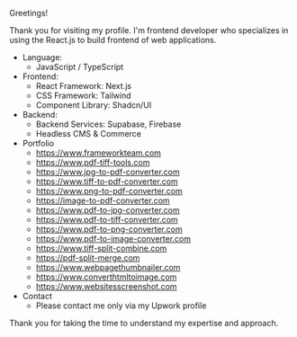 Greetings!

Thank you for visiting my profile. I'm frontend developer who specializes in using the React.js to build frontend of web applications.

- Language:
  - JavaScript / TypeScript
- Frontend:
  - React Framework: Next.js
  - CSS Framework: Tailwind
  - Component Library: Shadcn/UI
- Backend:
  - Backend Services: Supabase, Firebase
  - Headless CMS & Commerce
- Portfolio
  - <a href="https://www.frameworkteam.com" target="_blank" rel="noopener noreferrer">https://www.frameworkteam.com</a>
  - <a href="https://www.pdf-tiff-tools.com" target="_blank" rel="noopener noreferrer">https://www.pdf-tiff-tools.com</a>
  - <a href="https://www.jpg-to-pdf-converter.com" target="_blank" rel="noopener noreferrer">https://www.jpg-to-pdf-converter.com</a>
  - <a href="https://www.tiff-to-pdf-converter.com" target="_blank" rel="noopener noreferrer">https://www.tiff-to-pdf-converter.com</a>
  - <a href="https://www.png-to-pdf-converter.com" target="_blank" rel="noopener noreferrer">https://www.png-to-pdf-converter.com</a>
  - <a href="https://image-to-pdf-converter.com" target="_blank" rel="noopener noreferrer">https://image-to-pdf-converter.com</a>
  - <a href="https://www.pdf-to-jpg-converter.com" target="_blank" rel="noopener noreferrer">https://www.pdf-to-jpg-converter.com</a>
  - <a href="https://www.pdf-to-tiff-converter.com" target="_blank" rel="noopener noreferrer">https://www.pdf-to-tiff-converter.com</a>
  - <a href="https://www.pdf-to-png-converter.com" target="_blank" rel="noopener noreferrer">https://www.pdf-to-png-converter.com</a>
  - <a href="https://www.pdf-to-image-converter.com" target="_blank" rel="noopener noreferrer">https://www.pdf-to-image-converter.com</a>
  - <a href="https://www.tiff-split-combine.com" target="_blank" rel="noopener noreferrer">https://www.tiff-split-combine.com</a>
  - <a href="https://pdf-split-merge.com" target="_blank" rel="noopener noreferrer">https://pdf-split-merge.com</a>
  - <a href="https://www.webpagethumbnailer.com" target="_blank" rel="noopener noreferrer">https://www.webpagethumbnailer.com</a>
  - <a href="https://www.converthtmltoimage.com" target="_blank" rel="noopener noreferrer">https://www.converthtmltoimage.com</a>
  - <a href="https://www.websitesscreenshot.com" target="_blank" rel="noopener noreferrer">https://www.websitesscreenshot.com</a>
- Contact
  -  Please contact me only via my Upwork profile
  
Thank you for taking the time to understand my expertise and approach.
